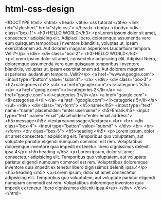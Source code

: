 # html-css-design
&lt;!DOCTYPE html> &lt;html>  &lt;head>               &lt;title>                       css tutorial                  &lt;/title> &lt;link rel="stylesheet"  href="style.css">   &lt;/head>  &lt;body>  &lt;/body>  &lt;div class="box-1">   &lt;h3>HELLO WORLD&lt;/h3>   &lt;p>Lorem ipsum dolor sit amet, consectetur adipisicing elit. Adipisci libero, doloremque assumenda vero eum quisquam temporibus i    nventore blanditiis, voluptas ut,  ipsam exercitationem ad. Aut dolorem magnam asperiores laudantium tempora. Velit?&lt;/p>  &lt;/div>  &lt;div class="box-2">     &lt;h3>HELLO WORLD&lt;/h3>     &lt;p>Lorem ipsum dolor sit amet, consectetur adipisicing elit. Adipisci libero,   doloremque assumenda vero eum quisquam temporibus i      nventore blanditiis, voluptas ut,    ipsam exercitationem ad. Aut dolorem magnam asperiores laudantium tempora. Velit?&lt;/p>     &lt;a href="wwww.google.com">    &lt;input type="button" value="submit"> &lt;/a>       &lt;/div>      &lt;div class="box-3">      &lt;h2>categories&lt;/h2>           &lt;ul>               &lt;a href="google.com">&lt;li>categories 1&lt;/li>&lt;/a>               &lt;a href="google.com">&lt;li>categories 2&lt;/li>&lt;/a>               &lt;a href="google.com">&lt;li>categories 3&lt;/li>&lt;/a>               &lt;a href="google.com">&lt;li>categories 4&lt;/li>&lt;/a>               &lt;a href="google.com">&lt;li>categories 5&lt;/li>&lt;/a>           &lt;/ul>    &lt;/div>   &lt;div class="my-form">     &lt;h5>name&lt;/h5>     &lt;input type="text"  name="name" placeholder="enter username">     &lt;h5>Email&lt;/h5>      &lt;input type="text" name="Email" placeholder="enter email address">      &lt;h5>message&lt;/h5>      &lt;textarea>message&lt;/textarea>   &lt;br>   &lt;br>      &lt;div class="box-4">          &lt;input type="button" value="submit" >      &lt;/div> &lt;br> &lt;br> &lt;/form>    &lt;div class="box-5">                 &lt;h5>heading &lt;/h5>     &lt;p>Lorem ipsum, dolor sit amet consectetur adipisicing elit. Temporibus          quo voluptatem, aut voluptate pariatur eligendi numquam commodi est          rem. Voluptatibus doloremque inventore quia          impedit ex tenetur libero dignissimos deleniti ipsa.4&lt;/p>           &lt;h5>heading &lt;/h5>         &lt;p>Lorem ipsum, dolor sit amet consectetur adipisicing elit. Temporibus              quo voluptatem, aut voluptate pariatur eligendi numquam commodi est              rem. Voluptatibus doloremque inventore quia              impedit ex tenetur libero dignissimos deleniti ipsa.4&lt;/p>                   &lt;h5>heading &lt;/h5>             &lt;p>Lorem ipsum, dolor sit amet consectetur adipisicing elit. Temporibus                  quo voluptatem, aut voluptate pariatur eligendi numquam commodi est                  rem. Voluptatibus doloremque inventore quia                  impedit ex tenetur libero dignissimos deleniti ipsa.4&lt;/p>                                &lt;/div>      &lt;/div>             &lt;/html>
